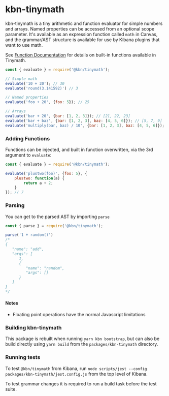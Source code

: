 # kbn-tinymath

kbn-tinymath is a tiny arithmetic and function evaluator for simple numbers and arrays. Named properties can be accessed from an optional scope parameter.
It's available as an expression function called `math` in Canvas, and the grammar/AST structure is available
for use by Kibana plugins that want to use math.

See [Function Documentation](/docs/functions.md) for details on built-in functions available in Tinymath.

```javascript
const { evaluate } = require('@kbn/tinymath');

// Simple math
evaluate('10 + 20'); // 30
evaluate('round(3.141592)') // 3

// Named properties
evaluate('foo + 20', {foo: 5}); // 25

// Arrays
evaluate('bar + 20', {bar: [1, 2, 3]}); // [21, 22, 23]
evaluate('bar + baz', {bar: [1, 2, 3], baz: [4, 5, 6]}); // [5, 7, 9]
evaluate('multiply(bar, baz) / 10', {bar: [1, 2, 3], baz: [4, 5, 6]}); // [0.4, 1, 1.8]
```

### Adding Functions

Functions can be injected, and built in function overwritten, via the 3rd argument to `evaluate`:

```javascript
const { evaluate } = require('@kbn/tinymath');

evaluate('plustwo(foo)', {foo: 5}, {
    plustwo: function(a) {
        return a + 2;
    }
}); // 7
```

### Parsing

You can get to the parsed AST by importing `parse`

```javascript
const { parse } = require('@kbn/tinymath');

parse('1 + random()')
/*
{
   "name": "add",
   "args": [
      1,
      {
         "name": "random",
         "args": []
      }
   ]
}
*/
```

#### Notes

* Floating point operations have the normal Javascript limitations

### Building kbn-tinymath

This package is rebuilt when running `yarn kbn bootstrap`, but can also be build directly
using `yarn build` from the `packages/kbn-tinymath` directory.

### Running tests

To test `@kbn/tinymath` from Kibana, run `node scripts/jest --config packages/kbn-tinymath/jest.config.js` from
the top level of Kibana.

To test grammar changes it is required to run a build task before the test suite.
